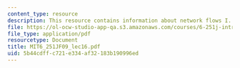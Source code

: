 ```yaml
---
content_type: resource
description: This resource contains information about network flows I.
file: https://ol-ocw-studio-app-qa.s3.amazonaws.com/courses/6-251j-introduction-to-mathematical-programming-fall-2009/5b44cdffc721e334af32183b190996ed_MIT6_251JF09_lec16.pdf
file_type: application/pdf
resourcetype: Document
title: MIT6_251JF09_lec16.pdf
uid: 5b44cdff-c721-e334-af32-183b190996ed
---
```

